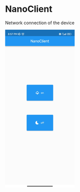 # NanoClient

Network connection of the device

<img src="pic/image-20231023210314498.png" alt="image-20231023210314498" style="zoom:50%;" />
